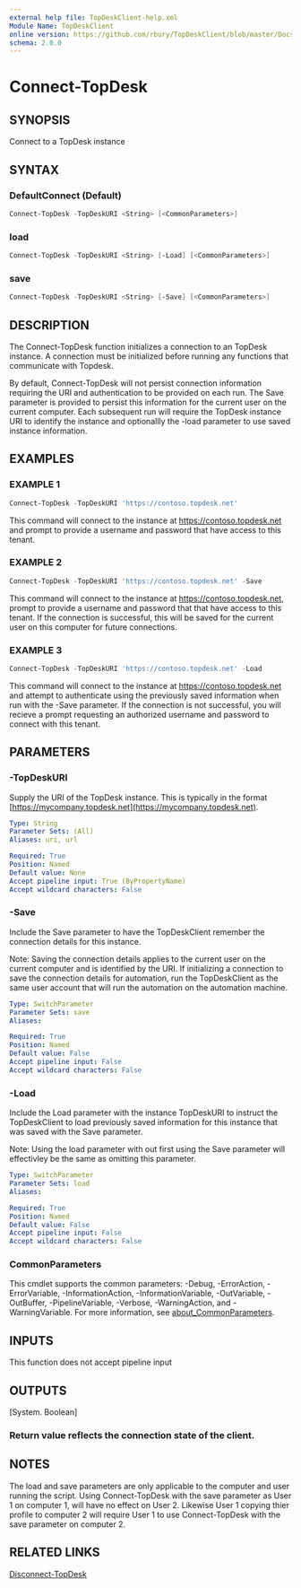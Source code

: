 ```yaml
---
external help file: TopDeskClient-help.xml
Module Name: TopDeskClient
online version: https://github.com/rbury/TopDeskClient/blob/master/Docs/Disconnect-TopDesk.md
schema: 2.0.0
---
```


# Connect-TopDesk

## SYNOPSIS

Connect to a TopDesk instance

## SYNTAX

### DefaultConnect (Default)

``` Powershell
Connect-TopDesk -TopDeskURI <String> [<CommonParameters>]
```

### load

``` Powershell
Connect-TopDesk -TopDeskURI <String> [-Load] [<CommonParameters>]
```

### save

``` Powershell
Connect-TopDesk -TopDeskURI <String> [-Save] [<CommonParameters>]
```

## DESCRIPTION

The Connect-TopDesk  function initializes a connection to an TopDesk instance.
A connection must be initialized before running any functions that communicate with Topdesk.

By default, Connect-TopDesk will not persist connection information requiring the URI and authentication to be provided on each run.
The Save parameter is provided to persist this information for the current user on the current computer.
Each subsequent run will require the TopDesk instance URI to identify the instance and optionallly the -load parameter to use saved instance information.

## EXAMPLES

### EXAMPLE 1

``` Powershell
Connect-TopDesk -TopDeskURI 'https://contoso.topdesk.net'
```

This command will connect to the instance at https://contoso.topdesk.net and prompt to provide a username and password that have access to this tenant.

### EXAMPLE 2

``` Powershell
Connect-TopDesk -TopDeskURI 'https://contoso.topdesk.net' -Save
```

This command will connect to the instance at https://contoso.topdesk.net, prompt to provide a username and password that that have access to this tenant.
If the connection is successful, this will be saved for the current user on this computer for future connections.

### EXAMPLE 3

``` Powershell
Connect-TopDesk -TopDeskURI 'https://contoso.topdesk.net' -Load
```

This command will connect to the instance at https://contoso.topdesk.net and attempt to authenticate using the previously saved information when run with the -Save parameter.
If the connection is not successful, you will recieve a prompt requesting an authorized username and password to connect with this tenant.

## PARAMETERS

### -TopDeskURI

Supply the URI of the TopDesk instance.
This is typically in the format [https://mycompany.topdesk.net](https://mycompany.topdesk.net).

``` yaml
Type: String
Parameter Sets: (All)
Aliases: uri, url

Required: True
Position: Named
Default value: None
Accept pipeline input: True (ByPropertyName)
Accept wildcard characters: False
```

### -Save

Include the Save parameter to have the TopDeskClient remember the connection details for this instance.

Note: Saving the connection details applies to the current user on the current computer and is identified by the URI.
If initializing a connection to save the connection details for automation, run the TopDeskClient as the same user account that will run the automation on the automation machine.

``` yaml
Type: SwitchParameter
Parameter Sets: save
Aliases:

Required: True
Position: Named
Default value: False
Accept pipeline input: False
Accept wildcard characters: False
```

### -Load

Include the Load parameter with the instance TopDeskURI to instruct the TopDeskClient to load previously saved information for this instance that was saved with the Save parameter.

Note: Using the load parameter with out first using the Save parameter will effectivley be the same as omitting this parameter.

``` yaml
Type: SwitchParameter
Parameter Sets: load
Aliases:

Required: True
Position: Named
Default value: False
Accept pipeline input: False
Accept wildcard characters: False
```

### CommonParameters

This cmdlet supports the common parameters: -Debug, -ErrorAction, -ErrorVariable, -InformationAction, -InformationVariable, -OutVariable, -OutBuffer, -PipelineVariable, -Verbose, -WarningAction, and -WarningVariable. For more information, see [about_CommonParameters](http://go.microsoft.com/fwlink/?LinkID=113216).

## INPUTS

This function does not accept pipeline input

## OUTPUTS

[System. Boolean]

### Return value reflects the connection state of the client.

## NOTES

The load and save parameters are only applicable to the computer and user running the script.
Using Connect-TopDesk with the save parameter as User 1 on computer 1, will have no effect on User 2.
Likewise User 1 copying thier profile to computer 2 will require User 1 to use Connect-TopDesk with the save parameter on computer 2.

## RELATED LINKS

[Disconnect-TopDesk](https://github.com/rbury/TopDeskClient/blob/master/Docs/Disconnect-TopDesk.md)

